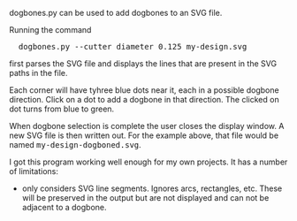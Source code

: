 dogbones.py can be used to add dogbones to an SVG file.

Running the command

<pre>
  dogbones.py --cutter_diameter 0.125 my-design.svg
</pre>

first parses the SVG file and displays the lines that are present
in the SVG paths in the file.

Each corner will have tyhree blue dots near it, each in a possible
dogbone direction.  Click on a dot to add a dogbone in that direction.
The clicked on dot turns from blue to green.

When dogbone selection is complete the user closes the display window.
A new SVG file is then written out.  For the example above, that file
would be named <tt>my-design-dogboned.svg</tt>.


I got this program working well enough for my own projects.  It has a
number of limitations:

* only considers SVG line segments.  Ignores arcs, rectangles, etc.
  These will be preserved in the output but are not displayed and can
  not be adjacent to a dogbone.
